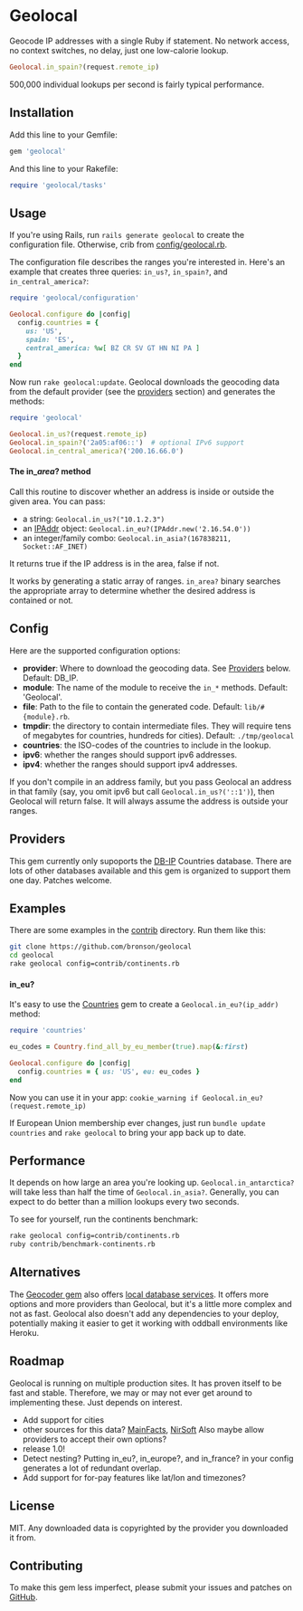 # Geolocal

Geocode IP addresses with a single Ruby if statement.
No network access, no context switches, no delay,
just one low-calorie lookup.

```ruby
Geolocal.in_spain?(request.remote_ip)
```

500,000 individual lookups per second is fairly typical performance.


## Installation

Add this line to your Gemfile:

```ruby
gem 'geolocal'
```

And this line to your Rakefile:

```ruby
require 'geolocal/tasks'
```


## Usage

If you're using Rails, run `rails generate geolocal` to create the configuration file.
Otherwise, crib from [config/geolocal.rb](https://github.com/bronson/geolocal/tree/master/config/geolocal.rb).

The configuration file describes the ranges you're interested in.
Here's an example that creates three queries: `in_us?`, `in_spain?`,
and `in_central_america?`:

```ruby
require 'geolocal/configuration'

Geolocal.configure do |config|
  config.countries = {
    us: 'US',
    spain: 'ES',
    central_america: %w[ BZ CR SV GT HN NI PA ]
  }
end
```

Now run `rake geolocal:update`.  Geolocal downloads the geocoding data
from the default provider (see the [providers](#providers) section) and
generates the methods:

```ruby
require 'geolocal'

Geolocal.in_us?(request.remote_ip)
Geolocal.in_spain?('2a05:af06::')  # optional IPv6 support
Geolocal.in_central_america?('200.16.66.0')
```

#### The in\_*area*? method

Call this routine to discover whether an address is inside or outside the given area.
You can pass:

* a string: `Geolocal.in_us?("10.1.2.3")`
* an [IPAddr](http://www.ruby-doc.org/stdlib-2.2.0/libdoc/ipaddr/rdoc/IPAddr.html) object:
  `Geolocal.in_eu?(IPAddr.new('2.16.54.0'))`
* an integer/family combo: `Geolocal.in_asia?(167838211, Socket::AF_INET)`

It returns true if the IP address is in the area, false if not.

It works by generating a static array of ranges.  `in_area?` binary
searches the appropriate array to determine whether the desired
address is contained or not.


## Config

Here are the supported configuration options:

* **provider**: Where to download the geocoding data.  See [Providers](#providers) below.  Default: DB_IP.
* **module**: The name of the module to receive the `in_*` methods.  Default: 'Geolocal'.
* **file**: Path to the file to contain the generated code.  Default: `lib/#{module}.rb`.
* **tmpdir**: the directory to contain intermediate files.  They will require tens of megabytes
  for countries, hundreds for cities).  Default: `./tmp/geolocal`
* **countries**: the ISO-codes of the countries to include in the lookup.
* **ipv6**: whether the ranges should support ipv6 addresses.
* **ipv4**: whether the ranges should support ipv4 addresses.

If you don't compile in an address family, but you pass Geolocal an address in that
family (say, you omit ipv6 but call `Geolocal.in_us?('::1')`), then Geolocal will
return false.  It will always assume the address is outside your ranges.


## Providers

This gem currently only supoports the [DB-IP](https://db-ip.com/about/) Countries database.
There are lots of other databases available and this gem is organized to support them one day.
Patches welcome.


## Examples

There are some examples in the [contrib](https://github.com/bronson/geolocal/tree/master/contrib) directory.
Run them like this:

```sh
git clone https://github.com/bronson/geolocal
cd geolocal
rake geolocal config=contrib/continents.rb
```


#### in_eu?

It's easy to use the [Countries](https://github.com/hexorx/countries) gem
to create a `Geolocal.in_eu?(ip_addr)` method:

```ruby
require 'countries'

eu_codes = Country.find_all_by_eu_member(true).map(&:first)

Geolocal.configure do |config|
  config.countries = { us: 'US', eu: eu_codes }
end
```

Now you can use it in your app: `cookie_warning if Geolocal.in_eu?(request.remote_ip)`

If European Union membership ever changes, just run `bundle update countries`
and `rake geolocal` to bring your app back up to date.


## Performance

It depends on how large an area you're looking up.  `Geolocal.in_antarctica?` will
take less than half the time of `Geolocal.in_asia?`.  Generally, you can
expect to do better than a million lookups every two seconds.

To see for yourself, run the continents benchmark:

```sh
rake geolocal config=contrib/continents.rb
ruby contrib/benchmark-continents.rb
```


## Alternatives

The [Geocoder gem](https://github.com/alexreisner/geocoder) also offers
[local database services](https://github.com/alexreisner/geocoder#ip-address-local-database-services).
It offers more options and more providers than Geolocal, but it's a little more complex and not as fast.
Geolocal also doesn't add any dependencies to your deploy, potentially making it easier to get it working
with oddball environments like Heroku.


## Roadmap

Geolocal is running on multiple production sites.  It has proven itself to be fast and stable.
Therefore, we may or may not ever get around to implementing these.  Just depends on interest.

* Add support for cities
* other sources for this data? [MainFacts](http://mainfacts.com/ip-address-space-addresses), [NirSoft](http://www.nirsoft.net/countryip/)
  Also maybe allow providers to accept their own options?
* release 1.0!
* Detect nesting?  Putting in_eu?, in_europe?, and in_france? in your config generates a lot of redundant overlap.
* Add support for for-pay features like lat/lon and timezones?


## License

MIT.  Any downloaded data is copyrighted by the provider you downloaded it from.


## Contributing

To make this gem less imperfect, please submit your issues and patches on
[GitHub](https://github.com/bronson/geolocal/).
